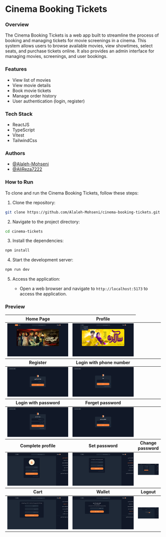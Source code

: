 # Cinema Booking Tickets

### Overview

The Cinema Booking Tickets is a web app built to streamline the process of booking and managing tickets for movie screenings in a cinema. This system allows users to browse available movies, view showtimes, select seats, and purchase tickets online. It also provides an admin interface for managing movies, screenings, and user bookings.

### Features

- View list of movies
- View movie details
- Book movie tickets
- Manage order history
- User authentication (login, register)

### Tech Stack

- ReactJS
- TypeScript
- Vitest
- TailwindCss

### Authors

- [@Alaleh-Mohseni](https://github.com/Alaleh-Mohseni)
- [@AliReza7222](https://github.com/AliReza7222)

### How to Run

To clone and run the Cinema Booking Tickets, follow these steps:

1. Clone the repository:
```bash
git clone https://github.com/Alaleh-Mohseni/cinema-booking-tickets.git
```
2. Navigate to the project directory:
```bash
cd cinema-tickets
```
3. Install the dependencies:
```bash
npm install
```
4. Start the development server:
```bash
npm run dev
```
5. Access the application:
   
    - Open a web browser and navigate to `http://localhost:5173` to access the application.

### Preview

<table width="100%">
  <thead>
    <tr>
      <th width="50%">Home Page</th>
      <th width="50%">Profile</th>
    </tr>
  </thead>
  <tbody>
    <tr>
      <td width="50%"><img src="/src/assets/screenshots/home.png"/></td>
      <td width="50%"><img src="/src/assets/screenshots/profile-dropdown.png"/></td>
    </tr>
  </tbody>
    <thead>
    <tr>
      <th width="50%">Register</th>
      <th width="50%">Login with phone number</th>
    </tr>
  </thead>
  <tbody>
    <tr>
      <td width="50%"><img src="/src/assets/screenshots/create-account.png"/></td>
      <td width="50%"><img src="/src/assets/screenshots/login-phoneNumber.png"/></td>
    </tr>
  </tbody>
    <thead>
    <tr>
      <th width="50%">Login with password</th>
      <th width="50%">Forget password</th>
    </tr>
  </thead>
  <tbody>
    <tr>
      <td width="50%"><img src="/src/assets/screenshots/login-password.png"/></td>
      <td width="50%"><img src="/src/assets/screenshots/forget-password.png"/></td>
    </tr>
  </tbody>
  <thead>
    <tr>
      <th width="33.33%">Complete profile</th>
      <th width="33.33%">Set password</th>
      <th width="33.33%">Change password</th>
    </tr>
  </thead>
  <tbody>
    <tr>
      <td width="33.33%"><img src="/src/assets/screenshots/complete-profile.png"/></td>
      <td width="33.33%"><img src="/src/assets/screenshots/password.png"/></td>
      <td width="33.33%"><img src="/src/assets/screenshots/change-password.png"/></td>
    </tr>
  </tbody>
    <thead>
    <tr>
      <th width="33.33%">Cart</th>
      <th width="33.33%">Wallet</th>
      <th width="33.33%">Logout</th>
    </tr>
  </thead>
  <tbody>
    <tr>
      <td width="33.33%"><img src="/src/assets/screenshots/cart.png"/></td>
      <td width="33.33%"><img src="/src/assets/screenshots/wallet.png"/></td>
      <td width="33.33%"><img src="/src/assets/screenshots/logout.png"/></td>
    </tr>
  </tbody>
</table>
